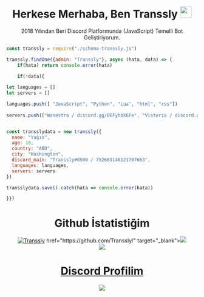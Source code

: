<h1 align="center">Herkese Merhaba, Ben Transsly <img src="https://media.giphy.com/media/hvRJCLFzcasrR4ia7z/giphy.gif" width="30px"></h1>
<p align="center">2018 Yılından Beri Discord Platformunda (JavaScript) Temelli Bot Geliştiriyorum.<br></p>

```js
const transsly = require("./schema-transsly.js")

transsly.findOne({admin: "Transsly"}, async (hata, data) => {
    if(hata) return console.error(hata)

    if(!data){
  
let languages = []
let servers = []

languages.push([ "JavaScript", "Python", "Lua", "html", "css"])
  
servers.push(["Wanestra / discord.gg/DEFyhbX6Fe", "Visteria / discord.gg/MjcpJ8QMBp", "KrySS Priv / discord.gg/fH8YVWtHF5"])


const transslydata = new transsly({
  name: "Yağıs",
  age: 18,
  country: "ABD",
  city: "Washington",
  discord_main: "Transsly#0500 / 752683146121707663",
  languages: languages,
  servers: servers
})

transslydata.save().catch(hata => console.error(hata))

}})
```

  <h1 align="center">Github İstatistiğim</h1>
<p align="center">
<a href="https://github.com/Transsly/" target="_blank"><img src="https://gpvc.arturio.dev/Transsly" alt="Transsly"/></a> href="https://github.com/Transsly/" target="_blank"><img src="https://github-readme-stats.vercel.app/api?username=Transsly&show_icons=true&locale=tr&border_radius=10px&title_color=ff0000&hide_border=true&bg_color=171a1f&text_color=fff&icon_color=ff0000&custom_title=Transsly%27nin+Github+İstatistiği"/></a>
    <br>
  <a href="https://github.com/Transsly/" target="_blank"><img src="https://komarev.com/ghpvc/?username=Transsly&color=db0000&label=Toplam+Profil+Görüntelenme+Sayısı+:"/</a>
</p>

  <h1 align="center">Discord Profilim</h1>
<p align="center">
  <a href="https://github.com/Transsly/" target="_blank"><img src="https://lanyard-profile-readme.vercel.app/api/752683146121707663?theme=dark&bg=171a1f&animated=true&hideDiscrim=false&borderRadius=10px"/></a>
